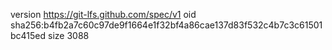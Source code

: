 version https://git-lfs.github.com/spec/v1
oid sha256:b4fb2a7c60c97de9f1664e1f32bf4a86cae137d83f532c4b7c3c61501bc415ed
size 3088
